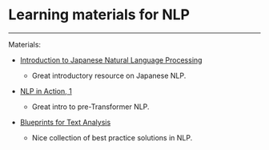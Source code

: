 # Learning materials for NLP

---

Materials:

* [Introduction to Japanese Natural Language Processing](https://github.com/gbih/nlp/tree/main/ja_nlp_book)
	- Great introductory resource on Japanese NLP.

* [NLP in Action, 1](https://github.com/gbih/nlp/tree/main/nlp_in_action)
	- Great intro to pre-Transformer NLP.

* [Blueprints for Text Analysis](https://github.com/gbih/nlp/tree/main/blueprints_for_text_analysis)
	- Nice collection of best practice solutions in NLP.
